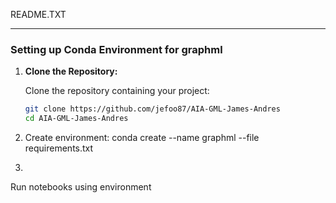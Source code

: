 README.TXT

---

### Setting up Conda Environment for graphml

1. **Clone the Repository:**

   Clone the repository containing your project:

   ```bash
   git clone https://github.com/jefoo87/AIA-GML-James-Andres
   cd AIA-GML-James-Andres
   
2. Create environment:
conda create --name graphml --file requirements.txt

3.
Run notebooks using environment
